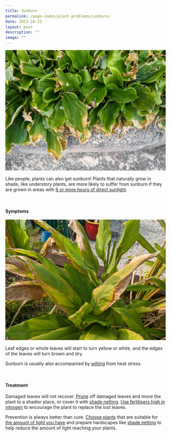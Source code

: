 ```yaml
---
title: Sunburn
permalink: /page-index/plant-problems/sunburn/
date: 2023-10-12
layout: post
description: ""
image: ""
---
```

<section>
	<img title="Sand ginger plants showing signs of sunburn, with scorched, dry leaves. Photo by Jacqueline Chua." src="/images/Plants/sandginger_sunburn_jacquelinechua.jpg">
	<p>Like people, plants can also get sunburn! Plants that naturally grow in shade, like understory plants, are more likely to suffer from sunburn if they are grown in areas with <a href="/page-index/horticulture-techniques/gauging-light/">6 or more hours of direct sunlight</a>. 
</p>
<br>
</section>
<section>
	<h4>Symptoms</h4>
	<img title="Turmeric plants suffering from sunburn. Photo by Jacqueline Chua." src="/images/Plant%20problems/turmeric_sunburn_jacquelinechua.jpg">
	<p>Leaf edges or whole leaves will start to turn yellow or white, and the edges of the leaves will turn brown and dry.</p>
	<p>Sunburn is usually also accompanied by <a href="/page-index/plant-problems/wilting/">wilting</a> from heat stress.</p>
	<br>
</section>
<section>
	<h4>Treatment</h4>
	<p>Damaged leaves will not recover. <a href="/page-index/horticulture-techniques/pruning/">Prune</a> off damaged leaves and move the plant to a shadier place, or cover it with <a href="/page-index/hardscapes/netting/">shade netting</a>. <a href="/page-index/horticulture-techniques/fertilising/">Use fertilisers high in nitrogen</a> to encourage the plant to replace the lost leaves.</p>
	<p>Prevention is always better than cure. <a href="/page-index/horticulture-techniques/choosing-plants/">Choose plants</a> that are suitable for <a href="/page-index/horticulture-techniques/gauging-light/">the amount of light you have</a> and prepare hardscapes like <a href="/page-index/hardscapes/netting/">shade netting</a> to help reduce the amount of light reaching your plants.</p>
</section>